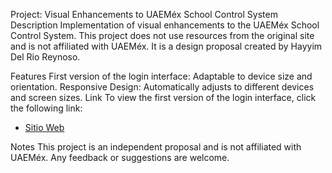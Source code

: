 Project: Visual Enhancements to UAEMéx School Control System
Description
Implementation of visual enhancements to the UAEMéx School Control System. This project does not use resources from the original site and is not affiliated with UAEMéx. It is a design proposal created by Hayyim Del Rio Reynoso.

Features
First version of the login interface: Adaptable to device size and orientation.
Responsive Design: Automatically adjusts to different devices and screen sizes.
Link
To view the first version of the login interface, click the following link:
- [Sitio Web](https://script.google.com/macros/s/AKfycbxwnkUxhUI-2vFiKQc8ZzIUCjqwDhO2OgW81i3_Mul5uSuLKoAc2eJ5d51HLvIqChXqKg/exec)

Notes
This project is an independent proposal and is not affiliated with UAEMéx.
Any feedback or suggestions are welcome.
